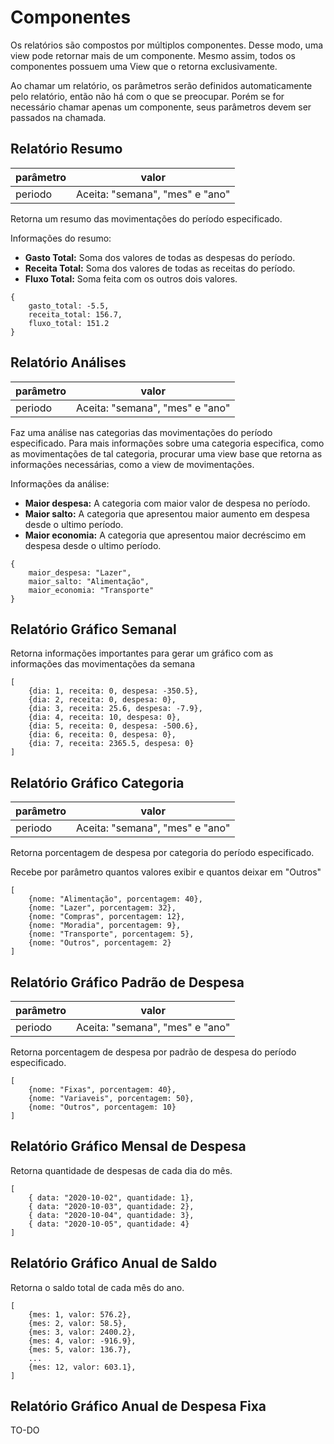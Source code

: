 # Componentes
Os relatórios são compostos por múltiplos componentes. Desse modo, uma view pode retornar mais de um componente. Mesmo assim, todos os componentes possuem uma View que o retorna exclusivamente.

Ao chamar um relatório, os parâmetros serão definidos automaticamente pelo relatório, então não há com o que se preocupar. Porém se for necessário chamar apenas um componente, seus parâmetros devem ser passados na chamada.

## Relatório Resumo
| parâmetro | valor |
|--|--|
| periodo | Aceita: "semana", "mes" e "ano" |


Retorna um resumo das movimentações do período especificado.

Informações do resumo:
- **Gasto Total:** Soma dos valores de todas as despesas do período.
- **Receita Total:** Soma dos valores de todas as receitas do período.
- **Fluxo Total:** Soma feita com os outros dois valores.

```
{
	gasto_total: -5.5,
	receita_total: 156.7,
	fluxo_total: 151.2
}
```


## Relatório Análises
| parâmetro | valor |
|--|--|
| periodo | Aceita: "semana", "mes" e "ano" |

Faz uma análise nas categorias das movimentações do período especificado. Para mais informações sobre uma categoria especifica, como as movimentações de tal categoria, procurar uma view base que retorna as informações necessárias, como a view de movimentações.

Informações da análise:
- **Maior despesa:** A categoria com maior valor de despesa no período.
- **Maior salto:** A categoria que apresentou maior aumento em despesa desde o ultimo período.
- **Maior economia:** A categoria que apresentou maior decréscimo em despesa desde o ultimo período.

```
{
	maior_despesa: "Lazer",
	maior_salto: "Alimentação",
	maior_economia: "Transporte"
}
```

## Relatório Gráfico Semanal
Retorna informações importantes para gerar um gráfico com as informações das movimentações da semana

```
[
	{dia: 1, receita: 0, despesa: -350.5},
	{dia: 2, receita: 0, despesa: 0},
	{dia: 3, receita: 25.6, despesa: -7.9},
	{dia: 4, receita: 10, despesa: 0},
	{dia: 5, receita: 0, despesa: -500.6},
	{dia: 6, receita: 0, despesa: 0},
	{dia: 7, receita: 2365.5, despesa: 0}
]
```

## Relatório Gráfico Categoria
| parâmetro | valor |
|--|--|
| periodo | Aceita: "semana", "mes" e "ano" |

Retorna porcentagem de despesa por categoria do período especificado.

Recebe por parâmetro quantos valores exibir e quantos deixar em "Outros"

```
[
	{nome: "Alimentação", porcentagem: 40},
	{nome: "Lazer", porcentagem: 32},
	{nome: "Compras", porcentagem: 12},
	{nome: "Moradia", porcentagem: 9},
	{nome: "Transporte", porcentagem: 5},
	{nome: "Outros", porcentagem: 2}
]
```

## Relatório Gráfico Padrão de Despesa
| parâmetro | valor |
|--|--|
| periodo | Aceita: "semana", "mes" e "ano" |

Retorna porcentagem de despesa por padrão de despesa do período especificado.

```
[
	{nome: "Fixas", porcentagem: 40},
	{nome: "Variaveis", porcentagem: 50},
	{nome: "Outros", porcentagem: 10}
]
```

## Relatório Gráfico Mensal de Despesa
Retorna quantidade de despesas de cada dia do mês.

```
[
	{ data: "2020-10-02", quantidade: 1},
	{ data: "2020-10-03", quantidade: 2},
	{ data: "2020-10-04", quantidade: 3},
	{ data: "2020-10-05", quantidade: 4}
]
```

## Relatório Gráfico Anual de Saldo
Retorna o saldo total de cada mês do ano.

```
[
	{mes: 1, valor: 576.2},
	{mes: 2, valor: 58.5},
	{mes: 3, valor: 2400.2},
	{mes: 4, valor: -916.9},
	{mes: 5, valor: 136.7},
	...
	{mes: 12, valor: 603.1},
]
```

## Relatório Gráfico Anual de Despesa Fixa 
TO-DO